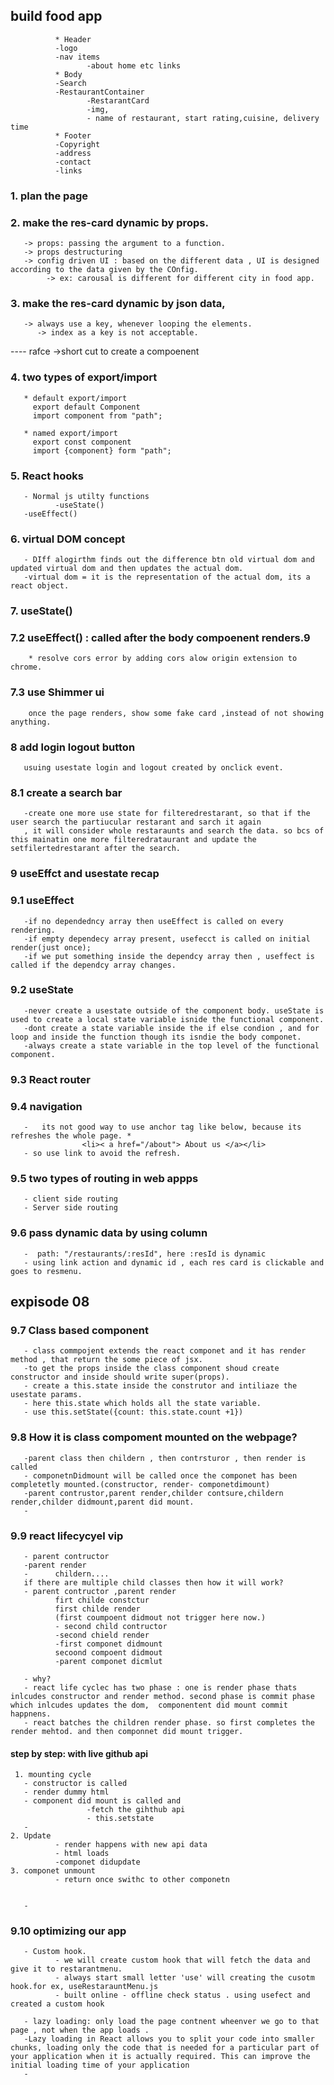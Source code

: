 ## build food app
       
              * Header
              -logo
              -nav items
                     -about home etc links
              * Body
              -Search
              -RestaurantContainer
                     -RestarantCard
                     -img,
                     - name of restaurant, start rating,cuisine, delivery time
              * Footer
              -Copyright
              -address
              -contact
              -links

### 1. plan the page 
### 2. make the res-card dynamic by props.
       -> props: passing the argument to a function.
       -> props destructuring
       -> config driven UI : based on the different data , UI is designed according to the data given by the COnfig.
            -> ex: carousal is different for different city in food app.
### 3. make the res-card dynamic by json data,  
       -> always use a key, whenever looping the elements. 
          -> index as a key is not acceptable.
---- rafce ->short cut to create a compoenent
### 4. two types of export/import
       * default export/import
         export default Component
         import component from "path";
       
       * named export/import 
         export const component
         import {component} form "path";

### 5. React hooks
       - Normal js utilty functions
              -useState()
       -useEffect()

### 6. virtual DOM concept
       - DIff alogirthm finds out the difference btn old virtual dom and updated virtual dom and then updates the actual dom.
       -virtual dom = it is the representation of the actual dom, its a react object.

### 7. useState()

### 7.2 useEffect() : called after the body compoenent renders.9
        * resolve cors error by adding cors alow origin extension to chrome.

### 7.3 use Shimmer ui
        once the page renders, show some fake card ,instead of not showing anything.

### 8 add login logout button 
       usuing usestate login and logout created by onclick event.
### 8.1 create a search bar
       -create one more use state for filteredrestarant, so that if the user search the partiucular restarant and sarch it again
       , it will consider whole restaraunts and search the data. so bcs of this mainatin one more filteredrataurant and update the setfilertedrestarant after the search.

### 9  useEffct and usestate recap
### 9.1 useEffect 
       -if no dependedncy array then useEffect is called on every rendering.
       -if empty dependecy array present, usefecct is called on initial render(just once);
       -if we put something inside the dependcy array then , useffect is called if the dependcy array changes.
### 9.2 useState 
       -never create a usestate outside of the component body. useState is used to create a local state variable isnide the functional component.
       -dont create a state variable inside the if else condion , and for loop and inside the function though its isndie the body componet.
       -always create a state variable in the top level of the functional component.

### 9.3  React router

### 9.4 navigation
       -   its not good way to use anchor tag like below, because its refreshes the whole page. *
                    <li>< a href="/about"> About us </a></li> 
       - so use link to avoid the refresh.
### 9.5 two types of routing in web appps
       - client side routing
       - Server side routing


### 9.6   pass dynamic data by using column
       -  path: "/restaurants/:resId", here :resId is dynamic
       - using link action and dynamic id , each res card is clickable and goes to resmenu.

## expisode 08 
### 9.7 Class based component
       - class commpojent extends the react componet and it has render method , that return the some piece of jsx.
       -to get the props inside the class component shoud create constructor and inside should write super(props).
       - create a this.state inside the construtor and intiliaze the usestate params.
       - here this.state which holds all the state variable.
       - use this.setState({count: this.state.count +1})
### 9.8 How it is class compoment mounted on the webpage?
       -parent class then childern , then contrsturor , then render is called
       - componetnDidmount will be called once the componet has been completetly mounted.(constructor, render- componetdimount)
       -parent contrustor,parent render,childer contsure,childern render,childer didmount,parent did mount.
       -

### 9.9 react lifecycyel  vip
       - parent contructor
       -parent render
       -      childern....
       if there are multiple child classes then how it will work?
       - parent contructor ,parent render
              firt childe constctur
              first childe render
              (first coumpoent didmout not trigger here now.)
              - second child contructor
              -second chield render
              -first componet didmount
              secoond compoent didmout
              -parent componet dicmlut

       - why? 
       - react life cyclec has two phase : one is render phase thats inlcudes constructor and render method. second phase is commit phase which inlcudes updates the dom,  componentent did mount commit happnens. 
       - react batches the children render phase. so first completes the render mehtod. and then componnet did mount trigger.

#### step by step: with live github api 
     1. mounting cycle 
       - constructor is called
       - render dummy html 
       - component did mount is called and 
                     -fetch the gihthub api
                     - this.setstate 
       -
    2. Update
              - render happens with new api data
              - html loads
              -componet didupdate
    3. componet unmount
              - return once swithc to other componetn


       -
### 9.10 optimizing our app 
       - Custom hook. 
              - we will create custom hook that will fetch the data and give it to restarantmenu.
              - always start small letter 'use' will creating the cusotm hook.for ex, useRestarauntMenu.js
              - built online - offline check status . using usefect and created a custom hook
              
       - lazy loading: only load the page contnent wheenver we go to that page , not when the app loads .
       -Lazy loading in React allows you to split your code into smaller chunks, loading only the code that is needed for a particular part of your application when it is actually required. This can improve the initial loading time of your application
       -

